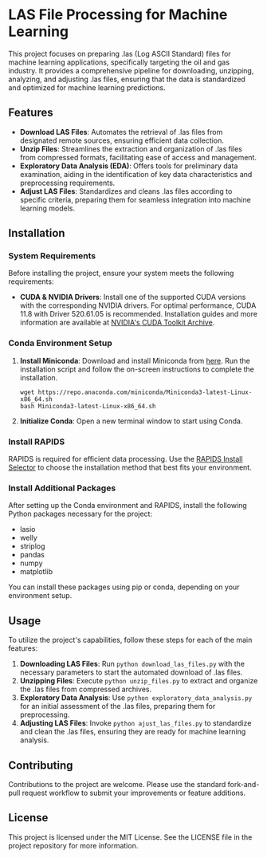 # LAS File Processing for Machine Learning

This project focuses on preparing .las (Log ASCII Standard) files for machine learning applications, specifically targeting the oil and gas industry. It provides a comprehensive pipeline for downloading, unzipping, analyzing, and adjusting .las files, ensuring that the data is standardized and optimized for machine learning predictions. 

## Features

- **Download LAS Files**: Automates the retrieval of .las files from designated remote sources, ensuring efficient data collection.
- **Unzip Files**: Streamlines the extraction and organization of .las files from compressed formats, facilitating ease of access and management.
- **Exploratory Data Analysis (EDA)**: Offers tools for preliminary data examination, aiding in the identification of key data characteristics and preprocessing requirements.
- **Adjust LAS Files**: Standardizes and cleans .las files according to specific criteria, preparing them for seamless integration into machine learning models.

## Installation

### System Requirements

Before installing the project, ensure your system meets the following requirements:

- **CUDA & NVIDIA Drivers**: Install one of the supported CUDA versions with the corresponding NVIDIA drivers. For optimal performance, CUDA 11.8 with Driver 520.61.05 is recommended. Installation guides and more information are available at [NVIDIA's CUDA Toolkit Archive](https://developer.nvidia.com/cuda-11-8-0-download-archive?target_os=Linux&target_arch=x86_64&Distribution=WSL-Ubuntu&target_version=2.0&target_type=deb_local).

### Conda Environment Setup

1. **Install Miniconda**: Download and install Miniconda from [here](https://repo.anaconda.com/miniconda/Miniconda3-latest-Linux-x86_64.sh). Run the installation script and follow the on-screen instructions to complete the installation.
   ```
   wget https://repo.anaconda.com/miniconda/Miniconda3-latest-Linux-x86_64.sh
   bash Miniconda3-latest-Linux-x86_64.sh
   ```
2. **Initialize Conda**: Open a new terminal window to start using Conda.

### Install RAPIDS

RAPIDS is required for efficient data processing. Use the [RAPIDS Install Selector](https://docs.rapids.ai/install#selector) to choose the installation method that best fits your environment.

### Install Additional Packages

After setting up the Conda environment and RAPIDS, install the following Python packages necessary for the project:

- lasio
- welly
- striplog
- pandas
- numpy
- matplotlib

You can install these packages using pip or conda, depending on your environment setup.

## Usage

To utilize the project's capabilities, follow these steps for each of the main features:

1. **Downloading LAS Files**: Run `python download_las_files.py` with the necessary parameters to start the automated download of .las files.
2. **Unzipping Files**: Execute `python unzip_files.py` to extract and organize the .las files from compressed archives.
3. **Exploratory Data Analysis**: Use `python exploratory_data_analysis.py` for an initial assessment of the .las files, preparing them for preprocessing.
4. **Adjusting LAS Files**: Invoke `python ajust_las_files.py` to standardize and clean the .las files, ensuring they are ready for machine learning analysis.

## Contributing

Contributions to the project are welcome. Please use the standard fork-and-pull request workflow to submit your improvements or feature additions.

## License

This project is licensed under the MIT License. See the LICENSE file in the project repository for more information.
